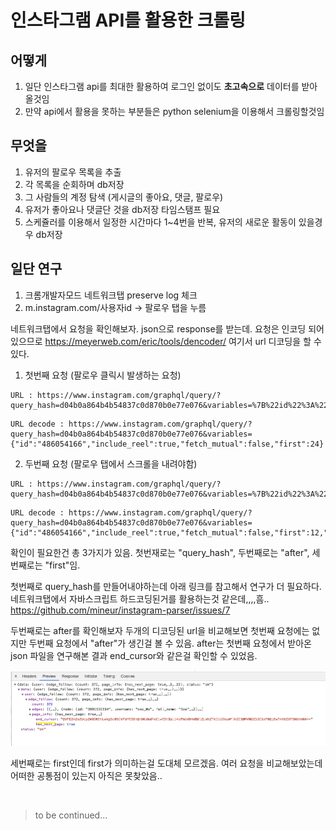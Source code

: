 # 인스타그램 API를 활용한 크롤링

## 어떻게
1. 일단 인스타그램 api를 최대한 활용하여 로그인 없이도 <b>초고속으로</b> 데이터를 받아올것임
2. 만약 api에서 활용을 못하는 부분들은 python selenium을 이용해서 크롤링할것임

## 무엇을
1.	유저의 팔로우 목록을 추출
2.	각 목록을 순회하며 db저장
3.	그 사람들의 계정 탐색 (게시글의 좋아요, 댓글, 팔로우)
4.	유저가 좋아요나 댓글단 것을 db저장 타임스탬프 필요
5.  스케쥴러를 이용해서 일정한 시간마다 1~4번을 반복, 유저의 새로운 활동이 있을경우 db저장


## 일단 연구 

1. 크롬개발자모드 네트워크탭 preserve log 체크
2. m.instagram.com/사용자id -> 팔로우 탭을 누름

네트워크탭에서 요청을 확인해보자. json으로 response를 받는데. 요청은 인코딩 되어있으므로 https://meyerweb.com/eric/tools/dencoder/ 여기서 url 디코딩을 할 수 있다.


1. 첫번째 요청 (팔로우 클릭시 발생하는 요청)
```
URL : https://www.instagram.com/graphql/query/?query_hash=d04b0a864b4b54837c0d870b0e77e076&variables=%7B%22id%22%3A%22486054166%22%2C%22include_reel%22%3Atrue%2C%22fetch_mutual%22%3Afalse%2C%22first%22%3A24%7D
```
```
URL decode : https://www.instagram.com/graphql/query/?query_hash=d04b0a864b4b54837c0d870b0e77e076&variables={"id":"486054166","include_reel":true,"fetch_mutual":false,"first":24}
```

2. 두번째 요청 (팔로우 탭에서 스크롤을 내려야함)
```
URL : https://www.instagram.com/graphql/query/?query_hash=d04b0a864b4b54837c0d870b0e77e076&variables=%7B%22id%22%3A%22486054166%22%2C%22include_reel%22%3Atrue%2C%22fetch_mutual%22%3Afalse%2C%22first%22%3A12%2C%22after%22%3A%22QVFEZmZoZUcyZW9DREtLekg5c05CVFdYV20tQm9KdkdPcC1vV2t1bjJ4cFhUVDhWQUlZLVhZTVJ1U3VyWFlhZC1BMVNDZ3JCXzF0QjEwTnV6ZXFSNGtkNA%3D%3D%22%7D
```
```
URL decode : https://www.instagram.com/graphql/query/?query_hash=d04b0a864b4b54837c0d870b0e77e076&variables={"id":"486054166","include_reel":true,"fetch_mutual":false,"first":12,"after":"QVFEZmZoZUcyZW9DREtLekg5c05CVFdYV20tQm9KdkdPcC1vV2t1bjJ4cFhUVDhWQUlZLVhZTVJ1U3VyWFlhZC1BMVNDZ3JCXzF0QjEwTnV6ZXFSNGtkNA=="}
```

확인이 필요한건 총 3가지가 있음. 첫번재로는 "query_hash", 두번째로는 "after", 세번째로는 "first"임.

첫번째로 query_hash를 만들어내야하는데 아래 링크를 참고해서 연구가 더 필요하다. 네트워크탭에서 자바스크립트 하드코딩된거를 활용하는것 같은데,,,,흠.. https://github.com/mineur/instagram-parser/issues/7

두번째로는 after를 확인해보자 두개의 디코딩된 url을 비교해보면 첫번째 요청에는 없지만 두번째 요청에서 "after"가 생긴걸 볼 수 있음. after는 첫번째 요청에서 받아온 json 파일을 연구해본 결과 end_cursor와 같은걸 확인할 수 있었음.

![이미지](./README/01.png)

세번째로는 first인데 first가 의미하는걸 도대체 모르겠음. 여러 요청을 비교해보았는데 어떠한 공통점이 있는지 아직은 못찾았음..

<br>



> to be continued...

